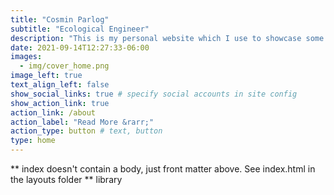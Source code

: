 ```yaml
---
title: "Cosmin Parlog"
subtitle: "Ecological Engineer"
description: "This is my personal website which I use to showcase some of my finished projects and where I share my learning journey into various STEM topics and skills"
date: 2021-09-14T12:27:33-06:00
images:
  - img/cover_home.png
image_left: true
text_align_left: false
show_social_links: true # specify social accounts in site config
show_action_link: true
action_link: /about
action_label: "Read More &rarr;"
action_type: button # text, button
type: home
---
```


** index doesn't contain a body, just front matter above.
See index.html in the layouts folder **
library
